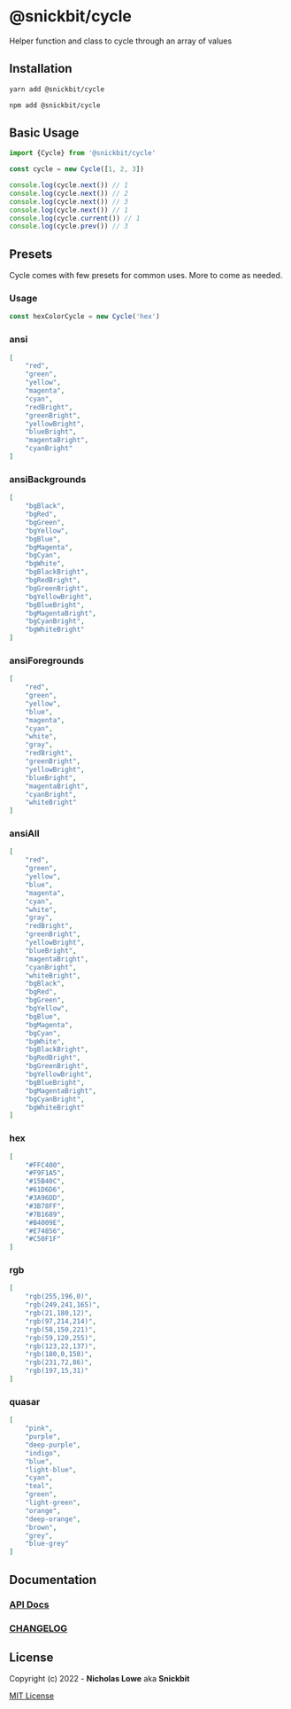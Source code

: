 # @snickbit/cycle

Helper function and class to cycle through an array of values

## Installation

```bash
yarn add @snickbit/cycle
```

```bash
npm add @snickbit/cycle
```

## Basic Usage

```js
import {Cycle} from '@snickbit/cycle'

const cycle = new Cycle([1, 2, 3])

console.log(cycle.next()) // 1
console.log(cycle.next()) // 2
console.log(cycle.next()) // 3
console.log(cycle.next()) // 1
console.log(cycle.current()) // 1
console.log(cycle.prev()) // 3
```

## Presets

Cycle comes with few presets for common uses. More to come as needed.

### Usage

```js
const hexColorCycle = new Cycle('hex')
```

### ansi

```json
[
	"red",
	"green",
	"yellow",
	"magenta",
	"cyan",
	"redBright",
	"greenBright",
	"yellowBright",
	"blueBright",
	"magentaBright",
	"cyanBright"
]
```

### ansiBackgrounds

```json
[
	"bgBlack",
	"bgRed",
	"bgGreen",
	"bgYellow",
	"bgBlue",
	"bgMagenta",
	"bgCyan",
	"bgWhite",
	"bgBlackBright",
	"bgRedBright",
	"bgGreenBright",
	"bgYellowBright",
	"bgBlueBright",
	"bgMagentaBright",
	"bgCyanBright",
	"bgWhiteBright"
]
```

### ansiForegrounds

```json
[
	"red",
	"green",
	"yellow",
	"blue",
	"magenta",
	"cyan",
	"white",
	"gray",
	"redBright",
	"greenBright",
	"yellowBright",
	"blueBright",
	"magentaBright",
	"cyanBright",
	"whiteBright"
]
```

### ansiAll

```json
[
	"red",
	"green",
	"yellow",
	"blue",
	"magenta",
	"cyan",
	"white",
	"gray",
	"redBright",
	"greenBright",
	"yellowBright",
	"blueBright",
	"magentaBright",
	"cyanBright",
	"whiteBright",
	"bgBlack",
	"bgRed",
	"bgGreen",
	"bgYellow",
	"bgBlue",
	"bgMagenta",
	"bgCyan",
	"bgWhite",
	"bgBlackBright",
	"bgRedBright",
	"bgGreenBright",
	"bgYellowBright",
	"bgBlueBright",
	"bgMagentaBright",
	"bgCyanBright",
	"bgWhiteBright"
]
```

### hex

```json
[
	"#FFC400",
	"#F9F1A5",
	"#15B40C",
	"#61D6D6",
	"#3A96DD",
	"#3B78FF",
	"#7B1689",
	"#B4009E",
	"#E74856",
	"#C50F1F"
]
```

### rgb

```json
[
	"rgb(255,196,0)",
	"rgb(249,241,165)",
	"rgb(21,180,12)",
	"rgb(97,214,214)",
	"rgb(58,150,221)",
	"rgb(59,120,255)",
	"rgb(123,22,137)",
	"rgb(180,0,158)",
	"rgb(231,72,86)",
	"rgb(197,15,31)"
]
```

### quasar

```json
[
	"pink",
	"purple",
	"deep-purple",
	"indigo",
	"blue",
	"light-blue",
	"cyan",
	"teal",
	"green",
	"light-green",
	"orange",
	"deep-orange",
	"brown",
	"grey",
	"blue-grey"
]
```

## Documentation

### [API Docs](https://github.com/snickbit/snickbit.js/blob/main/packages/cycle/README.md)

### [CHANGELOG](https://github.com/snickbit/snickbit.js/blob/main/packages/cycle/CHANGELOG.md)

## License

Copyright (c) 2022 - **Nicholas Lowe** aka **Snickbit**

[MIT License](https://github.com/snickbit/snickbit.js/blob/master/LICENSE)
